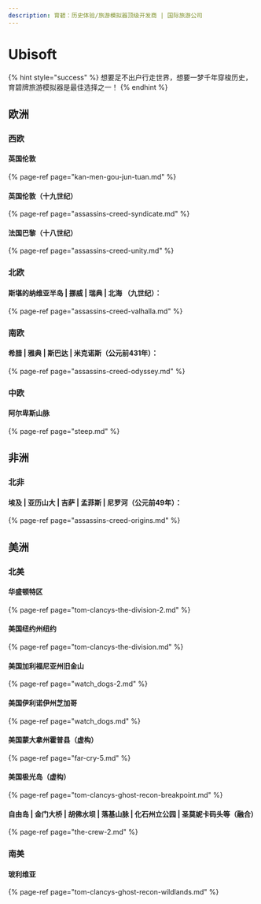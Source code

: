 ```yaml
---
description: 育碧：历史体验/旅游模拟器顶级开发商 | 国际旅游公司
---
```


# Ubisoft

{% hint style="success" %}
想要足不出户行走世界，想要一梦千年穿梭历史，育碧牌旅游模拟器是最佳选择之一！
{% endhint %}

## 欧洲

### 西欧

#### 英国伦敦

{% page-ref page="kan-men-gou-jun-tuan.md" %}

#### 英国伦敦（十九世纪）

{% page-ref page="assassins-creed-syndicate.md" %}

#### 法国巴黎（十八世纪）

{% page-ref page="assassins-creed-unity.md" %}

### 北欧

####  斯堪的纳维亚半岛 \| 挪威 \| 瑞典 \| 北海 （九世纪）：

{% page-ref page="assassins-creed-valhalla.md" %}

### 南欧

#### 希腊 \| 雅典 \| 斯巴达 \| 米克诺斯（公元前431年）：

{% page-ref page="assassins-creed-odyssey.md" %}

### 中欧

####  **阿尔卑斯**山脉

{% page-ref page="steep.md" %}

## 非洲

### 北非

#### 埃及 \| 亚历山大 \| 吉萨 \| 孟菲斯 \| 尼罗河（公元前49年）：

{% page-ref page="assassins-creed-origins.md" %}

## 美洲

### 北美

#### 华盛顿特区

{% page-ref page="tom-clancys-the-division-2.md" %}

####  美国纽约州纽约

{% page-ref page="tom-clancys-the-division.md" %}

#### 美国加利福尼亚州旧金山

{% page-ref page="watch\_dogs-2.md" %}

#### 美国伊利诺伊州芝加哥

{% page-ref page="watch\_dogs.md" %}

#### 美国蒙大拿州霍普县（虚构）

{% page-ref page="far-cry-5.md" %}

#### 美国极光岛（虚构）

{% page-ref page="tom-clancys-ghost-recon-breakpoint.md" %}

#### 自由岛 \| 金门大桥 \| 胡佛水坝 \| 落基山脉 \| 化石州立公园 \| 圣莫妮卡码头等（融合）

{% page-ref page="the-crew-2.md" %}

### 南美

#### 玻利维亚

{% page-ref page="tom-clancys-ghost-recon-wildlands.md" %}





